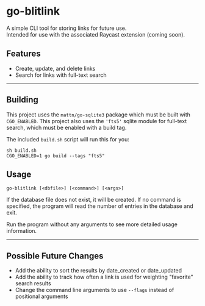 # go-blitlink

A simple CLI tool for storing links for future use.  
Intended for use with the associated Raycast extension (coming soon).

## Features

* Create, update, and delete links
* Search for links with full-text search

---

## Building

This project uses the `mattn/go-sqlite3` package which must be built with `CGO_ENABLED`.
This project also uses the `'fts5'` sqlite module for full-text search, which must be enabled with a build tag.

The included `build.sh` script will run this for you:

```
sh build.sh
CGO_ENABLED=1 go build --tags "fts5"
```

## Usage

```
go-blitlink [<dbfile>] [<command>] [<args>]
```

If the database file does not exist, it will be created.
If no command is specified, the program will read the number of entries in the database and exit.

Run the program without any arguments to see more detailed usage information.

---

## Possible Future Changes

- Add the ability to sort the results by date_created or date_updated
- Add the ability to track how often a link is used for weighting "favorite" search results
- Change the command line arguments to use `--flags` instead of positional arguments
